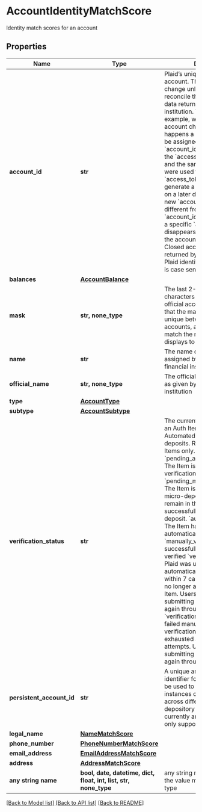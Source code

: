 # AccountIdentityMatchScore

Identity match scores for an account

## Properties
Name | Type | Description | Notes
------------ | ------------- | ------------- | -------------
**account_id** | **str** | Plaid’s unique identifier for the account. This value will not change unless Plaid can&#39;t reconcile the account with the data returned by the financial institution. This may occur, for example, when the name of the account changes. If this happens a new &#x60;account_id&#x60; will be assigned to the account.  The &#x60;account_id&#x60; can also change if the &#x60;access_token&#x60; is deleted and the same credentials that were used to generate that &#x60;access_token&#x60; are used to generate a new &#x60;access_token&#x60; on a later date. In that case, the new &#x60;account_id&#x60; will be different from the old &#x60;account_id&#x60;.  If an account with a specific &#x60;account_id&#x60; disappears instead of changing, the account is likely closed. Closed accounts are not returned by the Plaid API.  Like all Plaid identifiers, the &#x60;account_id&#x60; is case sensitive. | 
**balances** | [**AccountBalance**](AccountBalance.md) |  | 
**mask** | **str, none_type** | The last 2-4 alphanumeric characters of an account&#39;s official account number. Note that the mask may be non-unique between an Item&#39;s accounts, and it may also not match the mask that the bank displays to the user. | 
**name** | **str** | The name of the account, either assigned by the user or by the financial institution itself | 
**official_name** | **str, none_type** | The official name of the account as given by the financial institution | 
**type** | [**AccountType**](AccountType.md) |  | 
**subtype** | [**AccountSubtype**](AccountSubtype.md) |  | 
**verification_status** | **str** | The current verification status of an Auth Item initiated through Automated or Manual micro-deposits.  Returned for Auth Items only.  &#x60;pending_automatic_verification&#x60;: The Item is pending automatic verification  &#x60;pending_manual_verification&#x60;: The Item is pending manual micro-deposit verification. Items remain in this state until the user successfully verifies the micro-deposit.  &#x60;automatically_verified&#x60;: The Item has successfully been automatically verified   &#x60;manually_verified&#x60;: The Item has successfully been manually verified  &#x60;verification_expired&#x60;: Plaid was unable to automatically verify the deposit within 7 calendar days and will no longer attempt to validate the Item. Users may retry by submitting their information again through Link.  &#x60;verification_failed&#x60;: The Item failed manual micro-deposit verification because the user exhausted all 3 verification attempts. Users may retry by submitting their information again through Link.    | [optional] 
**persistent_account_id** | **str** | A unique and persistent identifier for accounts that can be used to trace multiple instances of the same account across different Items for depository accounts. This is currently an opt-in field and only supported for Chase Items. | [optional] 
**legal_name** | [**NameMatchScore**](NameMatchScore.md) |  | [optional] 
**phone_number** | [**PhoneNumberMatchScore**](PhoneNumberMatchScore.md) |  | [optional] 
**email_address** | [**EmailAddressMatchScore**](EmailAddressMatchScore.md) |  | [optional] 
**address** | [**AddressMatchScore**](AddressMatchScore.md) |  | [optional] 
**any string name** | **bool, date, datetime, dict, float, int, list, str, none_type** | any string name can be used but the value must be the correct type | [optional]

[[Back to Model list]](../README.md#documentation-for-models) [[Back to API list]](../README.md#documentation-for-api-endpoints) [[Back to README]](../README.md)



